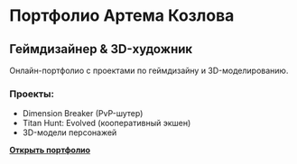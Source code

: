 # Портфолио Артема Козлова

## Геймдизайнер & 3D-художник

Онлайн-портфолио с проектами по геймдизайну и 3D-моделированию.

### Проекты:
- Dimension Breaker (PvP-шутер)
- Titan Hunt: Evolved (кооперативный экшен)
- 3D-модели персонажей

**[Открыть портфолио](https://username.github.io)**
